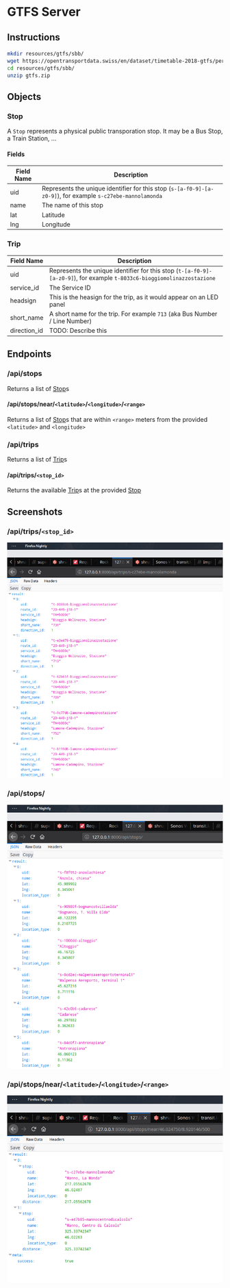 # GTFS Server

## Instructions
```bash
mkdir resources/gtfs/sbb/
wget https://opentransportdata.swiss/en/dataset/timetable-2018-gtfs/permalink -O resources/gtfs/sbb/gtfs.zip
cd resources/gtfs/sbb/
unzip gtfs.zip
```

## Objects

### Stop
A `Stop` represents a physical public transporation stop. 
It may be a Bus Stop, a Train Station, ...

#### Fields
| Field Name | Description |
| ---------- | ----------- |
| uid        | Represents the unique identifier for this stop (`s-[a-f0-9]-[a-z0-9]`),   for example `s-c27ebe-mannolamonda` |
| name       | The name of this stop |
| lat        | Latitude |
| lng        | Longitude |

### Trip
| Field Name | Description |
| ---------- | ----------- |
| uid        | Represents the unique identifier for this stop (`t-[a-f0-9]-[a-z0-9]`),   for example `t-8033c6-bioggiomolinazzostazione` |
| service_id | The Service ID |
| headsign   | This is the heasign for the trip, as it would appear on an LED panel |
| short_name | A short name for the trip. For example `713` (aka Bus Number / Line Number) |
| direction_id | TODO: Describe this |

## Endpoints

### /api/stops
Returns a list of [Stop](#stop)s

#### /api/stops/near/`<latitude>`/`<longitude>`/`<range>`
Returns a list of [Stop](#stop)s that are within `<range>` meters from the provided `<latitude>` and `<longitude>`

### /api/trips
Returns a list of [Trip](#trip)s

#### /api/trips/`<stop_id>`
Returns the available [Trip](#trip)s at the provided [Stop](#stop)

## Screenshots

### /api/trips/`<stop_id>`
![/api/trips/<stop_id>](screenshots/1.png)
### /api/stops/
![/api/stops/](screenshots/2.png)
### /api/stops/near/`<latitude>`/`<longitude>`/`<range>`
![/api/stops/near/<latitude>/<longitude>/<range>](screenshots/3.png)